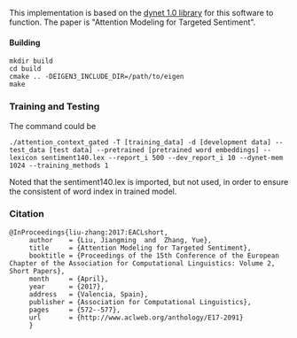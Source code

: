 This implementation is based on the [dynet 1.0 library](https://github.com/clab/dynet) for this software to function. The paper is  "Attention Modeling for Targeted Sentiment".

#### Building

    mkdir build
    cd build
    cmake .. -DEIGEN3_INCLUDE_DIR=/path/to/eigen
    make    

### Training and Testing
The command could be
    
    ./attention_context_gated -T [training_data] -d [development data] --test_data [test data] --pretrained [pretrained word embeddings] --lexicon sentiment140.lex --report_i 500 --dev_report_i 10 --dynet-mem 1024 --training_methods 1

Noted that the sentiment140.lex is imported, but not used, in order to ensure the consistent of word index in trained model.

### Citation
    @InProceedings{liu-zhang:2017:EACLshort,
         author    = {Liu, Jiangming  and  Zhang, Yue},
         title     = {Attention Modeling for Targeted Sentiment},
         booktitle = {Proceedings of the 15th Conference of the European Chapter of the Association for Computational Linguistics: Volume 2, Short Papers},
         month     = {April},
         year      = {2017},
         address   = {Valencia, Spain},
         publisher = {Association for Computational Linguistics},
         pages     = {572--577},
         url       = {http://www.aclweb.org/anthology/E17-2091}
         }

